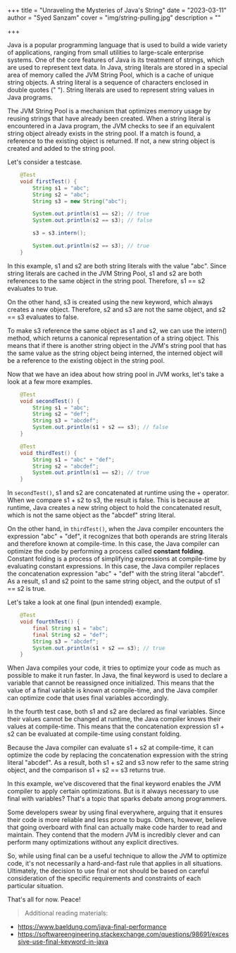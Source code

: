 +++
title = "Unraveling the Mysteries of Java's String"
date = "2023-03-11"
author = "Syed Sanzam"
cover = "img/string-pulling.jpg"
description = ""

+++

Java is a popular programming language that is used to build a wide variety of applications, ranging from small
utilities to large-scale enterprise systems. One of the core features of Java is its treatment of strings, which are
used to represent text data. In Java, string literals are stored in a special area of memory called the JVM String Pool,
which is a cache of unique string objects. A string literal is a sequence of characters enclosed in double quotes (" ").
String literals are used to represent string values in Java programs.

The JVM String Pool is a mechanism that optimizes memory usage by reusing strings that have already been created. When a
string literal is encountered in a Java program, the JVM checks to see if an equivalent string object already exists in
the string pool. If a match is found, a reference to the existing object is returned. If not, a new string object is
created and added to the string pool.

Let's consider a testcase.

```java
    @Test
    void firstTest() {
        String s1 = "abc";
        String s2 = "abc";
        String s3 = new String("abc");

        System.out.println(s1 == s2); // true
        System.out.println(s2 == s3); // false

        s3 = s3.intern();

        System.out.println(s2 == s3); // true
    }

```

In this example, s1 and s2 are both string literals with the value "abc". Since string literals are cached in the JVM
String Pool, s1 and s2 are both references to the same object in the string pool. Therefore, s1 == s2 evaluates to true.

On the other hand, s3 is created using the new keyword, which always creates a new object. Therefore, s2 and s3 are not
the same object, and s2 == s3 evaluates to false.

To make s3 reference the same object as s1 and s2, we can use the intern() method, which returns a canonical
representation of a string object. This means that if there is another string object in the JVM's string pool that has
the same value as the string object being interned, the interned object will be a reference to the existing object in
the string pool.

Now that we have an idea about how string pool in JVM works, let's take a look at a few more
examples.

```java
    @Test
    void secondTest() {
        String s1 = "abc";
        String s2 = "def";
        String s3 = "abcdef";
        System.out.println(s1 + s2 == s3); // false
    }

    @Test
    void thirdTest() {
        String s1 = "abc" + "def";
        String s2 = "abcdef";
        System.out.println(s1 == s2); // true
    }
```

In `secondTest()`, s1 and s2 are concatenated at runtime using the + operator. When we compare s1 + s2 to s3, the result
is false. This is because at runtime, Java creates a new string object to hold the concatenated result, which is not the
same object as the "abcdef" string literal.

On the other hand, in `thirdTest()`, when the Java compiler encounters the expression "abc" + "def", it recognizes that
both operands are string literals and
therefore known at compile-time. In this case, the Java compiler can optimize the code by performing a process called
**constant folding**. Constant folding is a process of simplifying expressions at compile-time by evaluating constant
expressions. In this
case, the Java compiler replaces the concatenation expression "abc" + "def" with the string literal "abcdef". As a
result, s1 and s2 point to the same string object, and the output of s1 == s2 is true.

Let's take a look at one final (pun intended) example.

```java
    @Test
    void fourthTest() {
        final String s1 = "abc";
        final String s2 = "def";
        String s3 = "abcdef";
        System.out.println(s1 + s2 == s3); // true
    }
```

When Java compiles your code, it tries to optimize your code as much as possible to make it run faster.
In Java, the final keyword is used to declare a variable that cannot be reassigned once initialized. This means that the
value of a final variable is known at compile-time, and the Java compiler can optimize code that uses final variables
accordingly.

In the fourth test case, both s1 and s2 are declared as final variables. Since their values cannot be changed at
runtime, the Java compiler knows their values at compile-time. This means that the concatenation expression s1 + s2 can
be evaluated at compile-time using constant folding.

Because the Java compiler can evaluate s1 + s2 at compile-time, it can optimize the code by replacing the concatenation
expression with the string literal "abcdef". As a result, both s1 + s2 and s3 now refer to the same string object, and
the comparison s1 + s2 == s3 returns true.

In this example, we've discovered that the final keyword enables the JVM compiler to apply certain optimizations. But is it
always necessary to use final with variables? That's a topic that sparks debate among programmers.

Some developers swear by using final everywhere, arguing that it ensures their code is more reliable and less prone to
bugs. Others, however, believe that going overboard with final can actually make code harder to read and maintain. They
contend that the modern JVM is incredibly clever and can perform many optimizations without any explicit directives.

So, while using final can be a useful technique to allow the JVM to optimize code, it's not necessarily a hard-and-fast
rule that applies in all situations. Ultimately, the decision to use final or not should be based on careful
consideration of the specific requirements and constraints of each particular situation.

That's all for now. Peace!

> Additional reading materials:
+ https://www.baeldung.com/java-final-performance
+ https://softwareengineering.stackexchange.com/questions/98691/excessive-use-final-keyword-in-java
